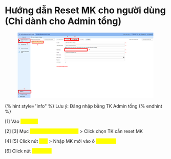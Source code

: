 # Hướng dẫn Reset MK cho người dùng (Chỉ dành cho Admin tổng)

<figure><img src=".gitbook/assets/image.png" alt=""><figcaption></figcaption></figure>

{% hint style="info" %}
Lưu ý: Đăng nhập bằng TK Admin tổng
{% endhint %}

\[1] Vào <mark style="color:yellow;">**Quản trị**</mark>&#x20;

\[2] \[3] Mục <mark style="color:yellow;">**Danh sách người dùng**</mark> > Click chọn TK cần reset MK

\[4] \[5] Click nút <mark style="color:yellow;">**Sửa**</mark> > Nhập MK mới vào ô <mark style="color:yellow;">**Mật khẩu**</mark>&#x20;

\[6] Click nút <mark style="color:yellow;">**Cập nhật**</mark>
